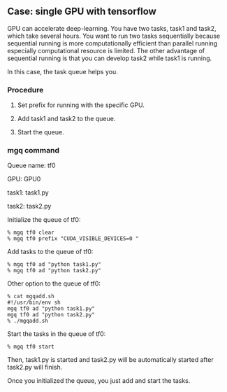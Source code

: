 ## Case: single GPU with tensorflow

GPU can accelerate deep-learning. 
You have two tasks, task1 and task2, which take several hours.
You want to run two tasks sequentially because sequential running is more computationally efficient than parallel running especially computational resource is limited.
The other advantage of sequential running is that you can develop task2 while task1 is running.

In this case, the task queue helps you.

### Procedure

1. Set prefix for running with the specific GPU.

1. Add task1 and task2 to the queue.

1. Start the queue. 

### mgq command

Queue name: tf0

GPU: GPU0

task1: task1.py

task2: task2.py


Initialize the queue of tf0:
```
% mgq tf0 clear
% mgq tf0 prefix "CUDA_VISIBLE_DEVICES=0 "
```

Add tasks to the queue of tf0:
```
% mgq tf0 ad "python task1.py"
% mgq tf0 ad "python task2.py"
```

Other option to the queue of tf0:
```
% cat mgqadd.sh
#!/usr/bin/env sh
mgq tf0 ad "python task1.py"
mgq tf0 ad "python task2.py"
% ./mgqadd.sh
```

Start the tasks in the queue of tf0:
```
% mgq tf0 start
```
Then, task1.py is started and task2.py will be automatically started after task2.py will finish.

Once you initialized the queue, you just add and start the tasks.
